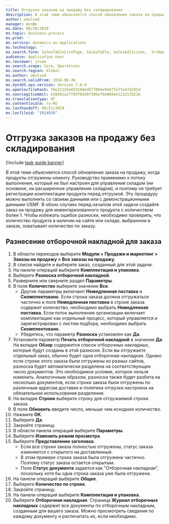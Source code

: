 ```yaml
---
title: Отгрузка заказов на продажу без складирования
description: В этой теме объясняется способ обновления заказа на продажу, когда продукты отгружены клиенту.
author: omulvad
manager: AnnBe
ms.date: 08/20/2019
ms.topic: business-process
ms.prod: ''
ms.service: dynamics-ax-applications
ms.technology: ''
ms.search.form: SalesTableListPage, SalesTable, SalesEditLines,  SrsReportViewerForm, SalesTableLineQuantity, CustPackingSlipJournal
audience: Application User
ms.reviewer: josaw
ms.search.scope: Core, Operations
ms.search.region: Global
ms.author: omulvad
ms.search.validFrom: 2016-06-30
ms.dyn365.ops.version: Version 7.0.0
ms.openlocfilehash: f9e311d3e033168ed577094e94477e7fe47d185d
ms.sourcegitcommit: e10491a2ff04f65d9f306ef6e068ee123213b23b
ms.translationtype: HT
ms.contentlocale: ru-RU
ms.lasthandoff: 08/21/2019
ms.locfileid: "1914938"
---
```

# <a name="ship-sales-orders-without-warehousing"></a>Отгрузка заказов на продажу без складирования

[!include [task guide banner](../../includes/task-guide-banner.md)]

В этой теме объясняется способ обновления заказа на продажу, когда продукты отгружены клиенту. Руководство применимо к потоку выполнения, который не был настроен для управления складом (ни основное, ни расширенное управление складом), и поэтому не требует регистрации комплектации продукта перед отгрузкой. Эту процедуру можно выполнить со своими данными или с демонстрационными данными USMF. В обоих случаях перед началом этой задачи создайте заказ на продажу для инвентаризованного продукта с количеством более 1. Чтобы избежать ошибок разноски, необходимо проверить, что количество продукта в наличии на сайте или складе, выбранном в заказе, охватывает количество по заказу.

## <a name="post-packing-slip-for-an-order"></a>Разнесение отборочной накладной для заказа
1. В области переходов выберите **Модули > Продажи и маркетинг > Заказы на продажу > Все заказы на продажу**.
2. В списке найдите и выберите заказ, созданный для этой задачи.
3. На панели операций выберите **Комплектация и упаковка**.
4. Выберите **Разноска отборочной накладной**.
5. Разверните или сверните раздел **Параметры**.
6. В поле **Количество** выберите значение **Все**.
    - Другие параметры включают **Немедленная поставка** и **Скомплектовано**. Если строка заказа должна отгружаться частично и поле **Немедленная поставка** в строке заказа содержит количество, необходимо выбрать **Немедленная поставка**. Если поток выполнения организации включает комплектацию как отдельный процесс, который управляется и зарегистрирован с листом подбора, необходимо выбрать **Скомплектовано**.  
    - Убедитесь, что параметр **Разноска** установлен как **Да**.  
7. Установите параметр **Печать отборочной накладной** в значение **Да**. На вкладке **Обзор** содержится список отборочных накладных, которые будут созданы в этой разноске. Если вы отгружаете отдельный заказ, обычно будет одна отборочная накладная. Однако если строки этого заказа были отгружены из разных сайтов, разноска будет автоматически разделена на соответствующее число документов. Это необходимое условие, которое нельзя изменить. Аналогичным образом, разноска также будет разбита на несколько документов, если строки заказа были отгружены по различным адресам доставки и политика отгрузки настроена на обязательное использование разделения.  
8. На вкладке **Строки** выберите строку для отгружаемой строки заказа.
9. В поле **Обновить** введите число, меньше чем исходное количество.
10. Нажмите **ОК**.
11. Выберите **Да**.
12. Закройте страницу.
13. В области панели операций выберите **Параметры**.
14. Выберите **Изменить режим просмотра**.
15. Выберите **Представление заголовка**.
    - Если все строки заказа полностью отгружены, статус заказа изменяется с открытого на доставленный.  
    - В этом примере строка заказа была отгружена частично. Поэтому статус заказа остается открытым.     
    - Поле **Статус документа** задается как "Отборочная накладная", поскольку хотя бы одна строка заказа уже была отгружена.  
16. На панели операций выберите **Общее**.
17. Выберите **Количество по строке**.
18. Закройте страницу.
19. На панели операций выберите **Комплектация и упаковка**.
20. Выберите **Отборочная накладная**. Страница **Журнал отборочных накладных** содержит все документы по отборочным накладным, созданным для вашего заказа. Можно просмотреть сведения по каждому документу и распечатать их, если необходимо.  

